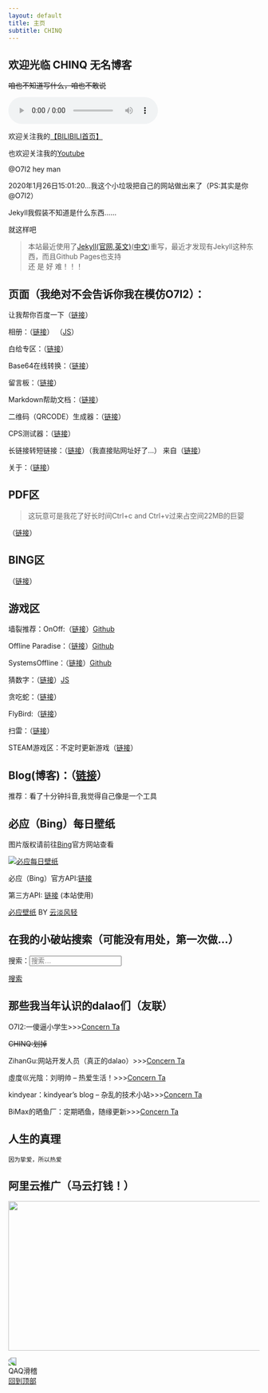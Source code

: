 ```yaml
---
layout: default
title: 主页
subtitle: CHINQ
---
```

## 欢迎光临   CHINQ 无名博客
<del>咱也不知道写什么，咱也不敢说</del><br>

<audio src="/assets/audio/123.mp3" controls="" __idm_id__="213856257"></audio>

欢迎关注我的<a href="https://space.bilibili.com/341532844">【BILIBILI首页】</a>


也欢迎关注我的<a href="https://www.youtube.com/channel/UCQzzMjMBa9Z3REpdIYaUa7g?view_as=subscriber" target="_blank">Youtube</a>
  
  
@O7I2 hey   man


2020年1月26日15:01:20...我这个小垃圾把自己的网站做出来了（PS:其实是你@O7I2）

Jekyll我假装不知道是什么东西......
 
 就这样吧

> 本站最近使用了<a href="https://jekyllrb.com/" target="_blank">Jekyll(官网,英文)</a>(<a href="https://jekyllcn.com" target="_blank">中文</a>)重写，最近才发现有Jekyll这种东西，而且Github Pages也支持<br /> 
>还 是 好 难！！！

## 页面（我绝对不会告诉你我在模仿O7I2）：

让我帮你百度一下（<a href="baiduso/so.html">链接</a>） 
 
相册：（<a href="/img.html">链接</a>） （<a href="https://www.jb51.net/html5/704463.html">JS</a>）  

白给专区：（<a href="/baigei.html">链接</a>）  

Base64在线转换：（<a href="tools/base64.html">链接</a>）  

留言板：（<a href="talk">链接</a>）  

 Markdown帮助文档：（<a href="md">链接</a>）  
 
二维码（QRCODE）生成器：（<a href="qrcode">链接</a>）  

CPS测试器：（<a href="cps">链接</a>）  

长链接转短链接：（<a href="https://nw5.cc">链接</a>）（我直接贴网址好了...） 来自（<a href="https://www.kindyear.cn">链接</a>）    

关于：（[链接](about)）  

## PDF区

>这玩意可是我花了好长时间Ctrl+c and Ctrl+v过来占空间22MB的巨婴<br>

（<a href="tools/pdf">链接</a>）

## BING区

（<a href="tools/bing">链接</a>）

## 游戏区

墙裂推荐：OnOff:（<a href="games/OnOff/index.html">链接</a>）<a href="https://github.com/starzonmyarmz/js13k-2018">Github</a>

Offline Paradise：（<a href="games/op/index.html">链接</a>）<a href="https://github.com/sirxemic/js13k-game">Github</a>

SystemsOffline：（<a href="games/SystemsOffline/index.html">链接</a>）<a href="https://github.com/eschatonic/SystemsOffline">Github</a>

猜数字：（<a href="games/caishuzi.html">链接</a>）<a href="http://www.codesc.net/jscss/3427.shtml">JS</a>

贪吃蛇：（<a href="games/snake.html">链接</a>）

FlyBird:（<a href="games/index.html">链接</a>）

扫雷：（<a href="saolei">链接</a>）

STEAM游戏区：不定时更新游戏（<a href="steam-games">链接</a>）

## Blog(博客)：（<a href="blog">链接</a>）

推荐：看了十分钟抖音,我觉得自己像是一个工具

## 必应（Bing）每日壁纸
图片版权请前往<a href="https://cn.bing.com" target="_blank">Bing</a>官方网站查看

<a href="https://open.saintic.com/api/bingPic/" target="_blank"><img src="https://open.saintic.com/api/bingPic/" alt="必应每日壁纸" title style></a>

必应（Bing）官方API:<a href="https://cn.bing.com/HPImageArchive.aspx?format=js&idx=0&n=1&mkt=zh-CN" target="_blank">链接</a>



第三方API: <a href="https://open.saintic.com/api/bingPic/" target="_blank">链接</a> (本站使用) <br>


<a href="https://bing.ioliu.cn/" target="_blank">必应壁纸</a>  BY  <a href="https://ioliu.cn/" target="_blank">云淡风轻</a>

## 在我的小破站搜索（可能没有用处，第一次做...）

<form role="search" method="get" class="search-form" action="https://chinqblog.github.io/">

<label>
<span class="screen-reader-text">
搜索：</span><input type="search" class="search-field" placeholder="搜索…" value name="s">
</label>

<a class="button" href="https://chinqblog.github.io" target="_blank">搜索</a>
</form>

## 那些我当年认识的dalao们（友联）

O7I2:一傻逼小学生>>><a href="https://o7i2.github.io/" target="_blank">Concern Ta</a><br>

<del>CHINQ:划掉</del><br>

ZihanGu:网站开发人员（真正的dalao）>>><a href="https://zihangu.com" target="_blank">Concern Ta</a><br>

虛度巛光陰：刘明帅 – 热爱生活！>>><a href="https://lmshuai.com/" target="_blank">Concern Ta</a><br>

kindyear：kindyear’s blog – 杂乱的技术小站>>><a href="https://www.kindyear.cn/" target="_blank">Concern Ta</a><br>

BiMax的晒鱼厂：定期晒鱼，随缘更新>>><a href="https://www.bbimax.xyz/" target="_blank">Concern Ta</a><br>


##      人生的真理
```
因为挚爱，所以热爱
```
## 阿里云推广（马云打钱！）

<a href="https://promotion.aliyun.com/ntms/act/qwbk.html?userCode=4wz5xqgf"><img class="alignnone size-full wp-image-195" src="https://zihangu.com/wp-content/uploads/2019/03/600x300.png" alt width="600" height="300"></a>

<div class="fill"><img style="transform: rotateY(180deg)" src="https://atlinker.cn/theme/funny.png">
<div class="cardA">
<div class="boxA translateA">
<div class="fillA">
<div id="nb" class="bubble">QAQ滑稽</div>
<a class="button" href="#">回到顶部</a>